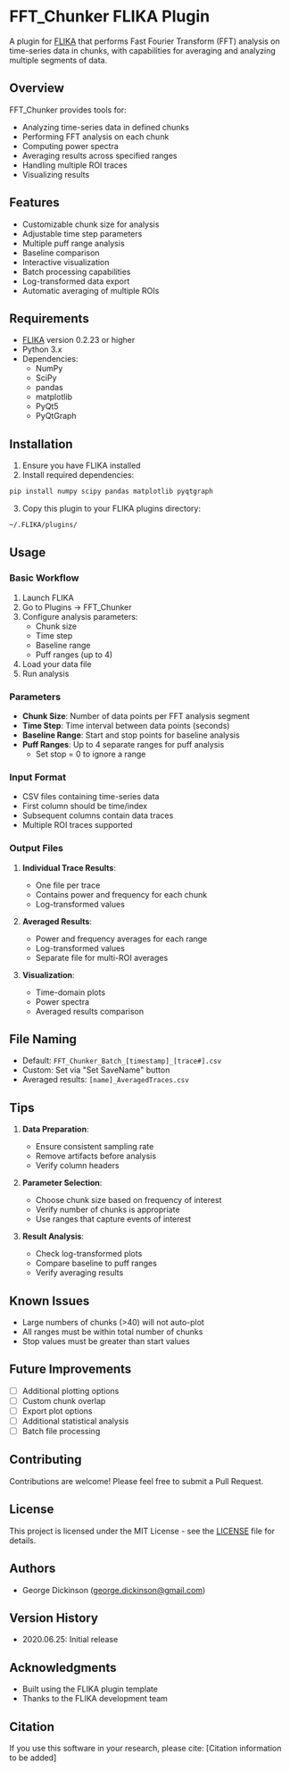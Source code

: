 # FFT_Chunker FLIKA Plugin

A plugin for [FLIKA](https://github.com/flika-org/flika) that performs Fast Fourier Transform (FFT) analysis on time-series data in chunks, with capabilities for averaging and analyzing multiple segments of data.

## Overview

FFT_Chunker provides tools for:
- Analyzing time-series data in defined chunks
- Performing FFT analysis on each chunk
- Computing power spectra
- Averaging results across specified ranges
- Handling multiple ROI traces
- Visualizing results

## Features

- Customizable chunk size for analysis
- Adjustable time step parameters
- Multiple puff range analysis
- Baseline comparison
- Interactive visualization
- Batch processing capabilities
- Log-transformed data export
- Automatic averaging of multiple ROIs

## Requirements

- [FLIKA](https://github.com/flika-org/flika) version 0.2.23 or higher
- Python 3.x
- Dependencies:
  - NumPy
  - SciPy
  - pandas
  - matplotlib
  - PyQt5
  - PyQtGraph

## Installation

1. Ensure you have FLIKA installed
2. Install required dependencies:
```bash
pip install numpy scipy pandas matplotlib pyqtgraph
```
3. Copy this plugin to your FLIKA plugins directory:
```bash
~/.FLIKA/plugins/
```

## Usage

### Basic Workflow

1. Launch FLIKA
2. Go to Plugins → FFT_Chunker
3. Configure analysis parameters:
   - Chunk size
   - Time step
   - Baseline range
   - Puff ranges (up to 4)
4. Load your data file
5. Run analysis

### Parameters

- **Chunk Size**: Number of data points per FFT analysis segment
- **Time Step**: Time interval between data points (seconds)
- **Baseline Range**: Start and stop points for baseline analysis
- **Puff Ranges**: Up to 4 separate ranges for puff analysis
  - Set stop = 0 to ignore a range

### Input Format

- CSV files containing time-series data
- First column should be time/index
- Subsequent columns contain data traces
- Multiple ROI traces supported

### Output Files

1. **Individual Trace Results**: 
   - One file per trace
   - Contains power and frequency for each chunk
   - Log-transformed values

2. **Averaged Results**:
   - Power and frequency averages for each range
   - Log-transformed values
   - Separate file for multi-ROI averages

3. **Visualization**:
   - Time-domain plots
   - Power spectra
   - Averaged results comparison

## File Naming

- Default: `FFT_Chunker_Batch_[timestamp]_[trace#].csv`
- Custom: Set via "Set SaveName" button
- Averaged results: `[name]_AveragedTraces.csv`

## Tips

1. **Data Preparation**:
   - Ensure consistent sampling rate
   - Remove artifacts before analysis
   - Verify column headers

2. **Parameter Selection**:
   - Choose chunk size based on frequency of interest
   - Verify number of chunks is appropriate
   - Use ranges that capture events of interest

3. **Result Analysis**:
   - Check log-transformed plots
   - Compare baseline to puff ranges
   - Verify averaging results

## Known Issues

- Large numbers of chunks (>40) will not auto-plot
- All ranges must be within total number of chunks
- Stop values must be greater than start values

## Future Improvements

- [ ] Additional plotting options
- [ ] Custom chunk overlap
- [ ] Export plot options
- [ ] Additional statistical analysis
- [ ] Batch file processing

## Contributing

Contributions are welcome! Please feel free to submit a Pull Request.

## License

This project is licensed under the MIT License - see the [LICENSE](LICENSE) file for details.

## Authors

- George Dickinson (george.dickinson@gmail.com)

## Version History

- 2020.06.25: Initial release

## Acknowledgments

- Built using the FLIKA plugin template
- Thanks to the FLIKA development team

## Citation

If you use this software in your research, please cite:
[Citation information to be added]
